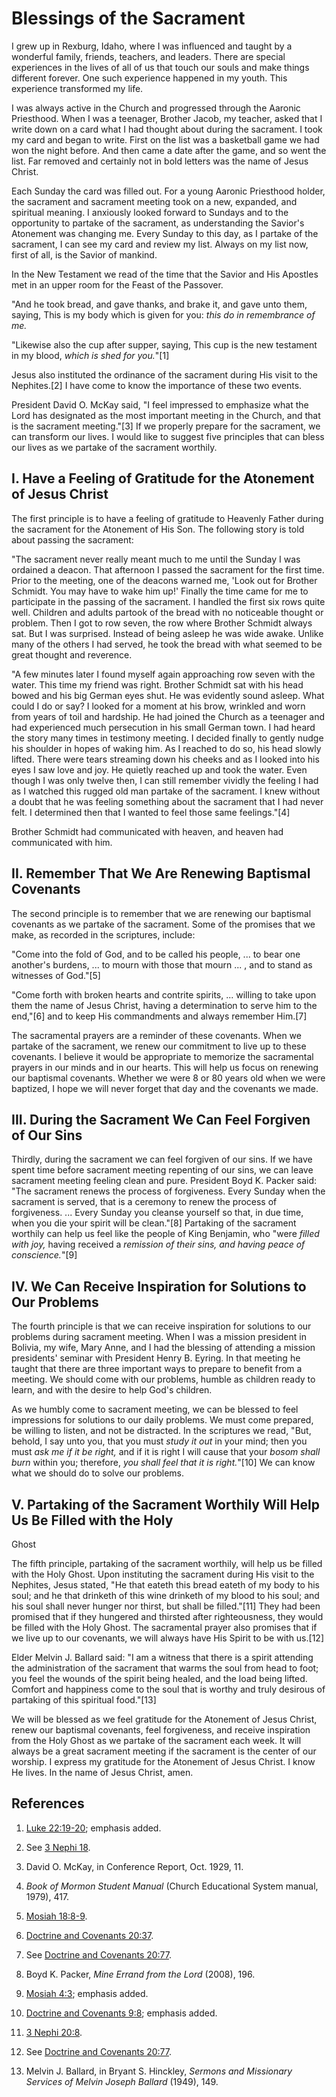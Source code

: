 # Blessings of the Sacrament

I grew up in Rexburg, Idaho, where I was influenced and taught by a wonderful
family, friends, teachers, and leaders. There are special experiences in the
lives of all of us that touch our souls and make things different forever. One
such experience happened in my youth. This experience transformed my life.

I was always active in the Church and progressed through the Aaronic
Priesthood. When I was a teenager, Brother Jacob, my teacher, asked that I
write down on a card what I had thought about during the sacrament. I took my
card and began to write. First on the list was a basketball game we had won
the night before. And then came a date after the game, and so went the list.
Far removed and certainly not in bold letters was the name of Jesus Christ.

Each Sunday the card was filled out. For a young Aaronic Priesthood holder,
the sacrament and sacrament meeting took on a new, expanded, and spiritual
meaning. I anxiously looked forward to Sundays and to the opportunity to
partake of the sacrament, as understanding the Savior's Atonement was changing
me. Every Sunday to this day, as I partake of the sacrament, I can see my card
and review my list. Always on my list now, first of all, is the Savior of
mankind.

In the New Testament we read of the time that the Savior and His Apostles met
in an upper room for the Feast of the Passover.

"And he took bread, and gave thanks, and brake it, and gave unto them, saying,
This is my body which is given for you: _this do in remembrance of me._

"Likewise also the cup after supper, saying, This cup is the new testament in
my blood, _which is shed for you._"[1]

Jesus also instituted the ordinance of the sacrament during His visit to the
Nephites.[2] I have come to know the importance of these two events.

President David O. McKay said, "I feel impressed to emphasize what the Lord
has designated as the most important meeting in the Church, and that is the
sacrament meeting."[3] If we properly prepare for the sacrament, we can
transform our lives. I would like to suggest five principles that can bless
our lives as we partake of the sacrament worthily.

## I. Have a Feeling of Gratitude for the Atonement of Jesus Christ

The first principle is to have a feeling of gratitude to Heavenly Father
during the sacrament for the Atonement of His Son. The following story is told
about passing the sacrament:

"The sacrament never really meant much to me until the Sunday I was ordained a
deacon. That afternoon I passed the sacrament for the first time. Prior to the
meeting, one of the deacons warned me, 'Look out for Brother Schmidt. You may
have to wake him up!' Finally the time came for me to participate in the
passing of the sacrament. I handled the first six rows quite well. Children
and adults partook of the bread with no noticeable thought or problem. Then I
got to row seven, the row where Brother Schmidt always sat. But I was
surprised. Instead of being asleep he was wide awake. Unlike many of the
others I had served, he took the bread with what seemed to be great thought
and reverence.

"A few minutes later I found myself again approaching row seven with the
water. This time my friend was right. Brother Schmidt sat with his head bowed
and his big German eyes shut. He was evidently sound asleep. What could I do
or say? I looked for a moment at his brow, wrinkled and worn from years of
toil and hardship. He had joined the Church as a teenager and had experienced
much persecution in his small German town. I had heard the story many times in
testimony meeting. I decided finally to gently nudge his shoulder in hopes of
waking him. As I reached to do so, his head slowly lifted. There were tears
streaming down his cheeks and as I looked into his eyes I saw love and joy. He
quietly reached up and took the water. Even though I was only twelve then, I
can still remember vividly the feeling I had as I watched this rugged old man
partake of the sacrament. I knew without a doubt that he was feeling something
about the sacrament that I had never felt. I determined then that I wanted to
feel those same feelings."[4]

Brother Schmidt had communicated with heaven, and heaven had communicated with
him.

## II. Remember That We Are Renewing Baptismal Covenants

The second principle is to remember that we are renewing our baptismal
covenants as we partake of the sacrament. Some of the promises that we make,
as recorded in the scriptures, include:

"Come into the fold of God, and to be called his people, ... to bear one
another's burdens, ... to mourn with those that mourn ... , and to stand as
witnesses of God."[5]

"Come forth with broken hearts and contrite spirits, ... willing to take upon
them the name of Jesus Christ, having a determination to serve him to the
end,"[6] and to keep His commandments and always remember Him.[7]

The sacramental prayers are a reminder of these covenants. When we partake of
the sacrament, we renew our commitment to live up to these covenants. I
believe it would be appropriate to memorize the sacramental prayers in our
minds and in our hearts. This will help us focus on renewing our baptismal
covenants. Whether we were 8 or 80 years old when we were baptized, I hope we
will never forget that day and the covenants we made.

## III. During the Sacrament We Can Feel Forgiven of Our Sins

Thirdly, during the sacrament we can feel forgiven of our sins. If we have
spent time before sacrament meeting repenting of our sins, we can leave
sacrament meeting feeling clean and pure. President Boyd K. Packer said: "The
sacrament renews the process of forgiveness. Every Sunday when the sacrament
is served, that is a ceremony to renew the process of forgiveness. ... Every
Sunday you cleanse yourself so that, in due time, when you die your spirit
will be clean."[8] Partaking of the sacrament worthily can help us feel like
the people of King Benjamin, who "were _filled with joy,_ having received a
_remission of their sins, and having peace of conscience._"[9]

## IV. We Can Receive Inspiration for Solutions to Our Problems

The fourth principle is that we can receive inspiration for solutions to our
problems during sacrament meeting. When I was a mission president in Bolivia,
my wife, Mary Anne, and I had the blessing of attending a mission presidents'
seminar with President Henry B. Eyring. In that meeting he taught that there
are three important ways to prepare to benefit from a meeting. We should come
with our problems, humble as children ready to learn, and with the desire to
help God's children.

As we humbly come to sacrament meeting, we can be blessed to feel impressions
for solutions to our daily problems. We must come prepared, be willing to
listen, and not be distracted. In the scriptures we read, "But, behold, I say
unto you, that you must _study it out_ in your mind; then you must _ask me if
it be right,_ and if it is right I will cause that your _bosom shall burn_
within you; therefore, _you shall feel that it is right._"[10] We can know
what we should do to solve our problems.

## V. Partaking of the Sacrament Worthily Will Help Us Be Filled with the Holy
Ghost

The fifth principle, partaking of the sacrament worthily, will help us be
filled with the Holy Ghost. Upon instituting the sacrament during His visit to
the Nephites, Jesus stated, "He that eateth this bread eateth of my body to
his soul; and he that drinketh of this wine drinketh of my blood to his soul;
and his soul shall never hunger nor thirst, but shall be filled."[11] They had
been promised that if they hungered and thirsted after righteousness, they
would be filled with the Holy Ghost. The sacramental prayer also promises that
if we live up to our covenants, we will always have His Spirit to be with
us.[12]

Elder Melvin J. Ballard said: "I am a witness that there is a spirit attending
the administration of the sacrament that warms the soul from head to foot; you
feel the wounds of the spirit being healed, and the load being lifted. Comfort
and happiness come to the soul that is worthy and truly desirous of partaking
of this spiritual food."[13]

We will be blessed as we feel gratitude for the Atonement of Jesus Christ,
renew our baptismal covenants, feel forgiveness, and receive inspiration from
the Holy Ghost as we partake of the sacrament each week. It will always be a
great sacrament meeting if the sacrament is the center of our worship. I
express my gratitude for the Atonement of Jesus Christ. I know He lives. In
the name of Jesus Christ, amen.

## References

  1. [Luke 22:19-20](https://www.lds.org/scriptures/nt/luke/22.19-20?lang=eng#18); emphasis added.

  2. See [3 Nephi 18](https://www.lds.org/scriptures/bofm/3-ne/18?lang=eng).

  3. David O. McKay, in Conference Report, Oct. 1929, 11.

  4. _Book of Mormon Student Manual_ (Church Educational System manual, 1979), 417.

  5. [Mosiah 18:8-9](https://www.lds.org/scriptures/bofm/mosiah/18.8-9?lang=eng#7).

  6. [Doctrine and Covenants 20:37](https://www.lds.org/scriptures/dc-testament/dc/20.37?lang=eng#36).

  7. See [Doctrine and Covenants 20:77](https://www.lds.org/scriptures/dc-testament/dc/20.77?lang=eng#76).

  8. Boyd K. Packer, _Mine Errand from the Lord_ (2008), 196.

  9. [Mosiah 4:3](https://www.lds.org/scriptures/bofm/mosiah/4.3?lang=eng#2); emphasis added.

  10. [Doctrine and Covenants 9:8](https://www.lds.org/scriptures/dc-testament/dc/9.8?lang=eng#7); emphasis added.

  11. [3 Nephi 20:8](https://www.lds.org/scriptures/bofm/3-ne/20.8?lang=eng#7).

  12. See [Doctrine and Covenants 20:77](https://www.lds.org/scriptures/dc-testament/dc/20.77?lang=eng#76).

  13. Melvin J. Ballard, in Bryant S. Hinckley, _Sermons and Missionary Services of Melvin Joseph Ballard_ (1949), 149.

